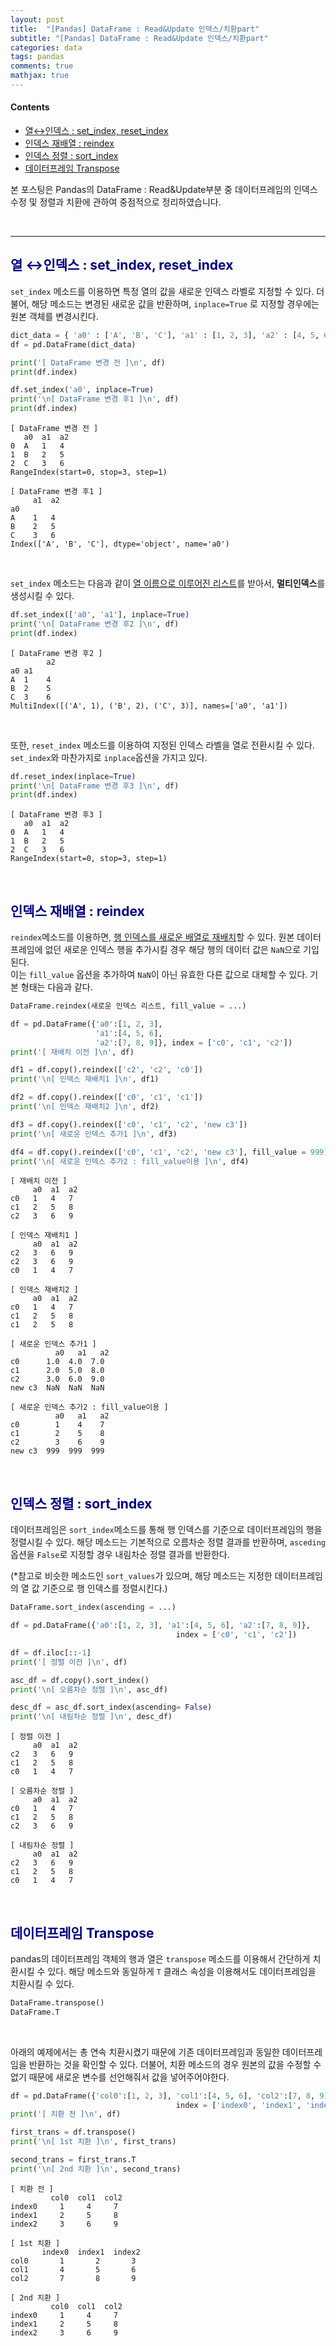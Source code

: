 ```yaml
---
layout: post
title:  "[Pandas] DataFrame : Read&Update 인덱스/치환part"
subtitle: "[Pandas] DataFrame : Read&Update 인덱스/치환part"
categories: data
tags: pandas
comments: true
mathjax: true
---
```

#### Contents
- [열↔인덱스 : set_index, reset_index](#열인덱스--setindex-resetindex)
- [인덱스 재배열 : reindex](#인덱스-재배열--reindex)
- [인덱스 정렬 : sort_index](#인덱스-정렬--sortindex)
- [데이터프레임 Transpose](#데이터프레임-Transpose)

본 포스팅은 Pandas의 DataFrame : Read&Update부분 중 데이터프레임의 인덱스 수정 및 정렬과 치환에 관하여 중점적으로 정리하였습니다.

<br>

---

##  <span style="color:navy"> 열 ↔인덱스 : set_index, reset_index<span>

`set_index` 메소드를 이용하면 특정 열의 값을 새로운 인덱스 라벨로 지정할 수 있다. 더불어, 해당 메소드는 변경된 새로운 값을 반환하며, `inplace=True` 로 지정할 경우에는 원본 객체를 변경시킨다.

```python
dict_data = { 'a0' : ['A', 'B', 'C'], 'a1' : [1, 2, 3], 'a2' : [4, 5, 6]}
df = pd.DataFrame(dict_data)

print('[ DataFrame 변경 전 ]\n', df)
print(df.index)

df.set_index('a0', inplace=True)
print('\n[ DataFrame 변경 후1 ]\n', df)
print(df.index)
```

```
[ DataFrame 변경 전 ]
   a0  a1  a2
0  A   1   4
1  B   2   5
2  C   3   6
RangeIndex(start=0, stop=3, step=1)

[ DataFrame 변경 후1 ]
     a1  a2
a0        
A    1   4
B    2   5
C    3   6
Index(['A', 'B', 'C'], dtype='object', name='a0')
```

<br>

`set_index` 메소드는 다음과 같이 <u>열 이름으로 이루어진 리스트</u>를 받아서, 
**멀티인덱스**를 생성시킬 수 있다.

```python
df.set_index(['a0', 'a1'], inplace=True)
print('\n[ DataFrame 변경 후2 ]\n', df)
print(df.index)
```

```
[ DataFrame 변경 후2 ]
        a2
a0 a1    
A  1    4
B  2    5
C  3    6
MultiIndex([('A', 1), ('B', 2), ('C', 3)], names=['a0', 'a1'])
```

<br>

또한,  `reset_index` 메소드를 이용하여 지정된 인덱스 라벨을 열로 전환시킬 수 있다. `set_index`와 마찬가지로 `inplace`옵션을 가지고 있다.

```python
df.reset_index(inplace=True)
print('\n[ DataFrame 변경 후3 ]\n', df)
print(df.index)
```

```
[ DataFrame 변경 후3 ]
   a0  a1  a2
0  A   1   4
1  B   2   5
2  C   3   6
RangeIndex(start=0, stop=3, step=1)
```

<br>

##  <span style="color:navy"> 인덱스 재배열 : reindex<span>

`reindex`메소드를 이용하면, <u>행 인덱스를 새로운 배열로 재배치</u>할 수 있다.  원본 데이터프레임에 없던 새로운 인덱스 행을 추가시킬 경우 해당 행의 데이터 값은 `NaN`으로 기입된다. <br> 이는 `fill_value` 옵션을 추가하여 `NaN`이 아닌 유효한 다른 값으로 대체할 수 있다.  기본 형태는 다음과 같다.

```python
DataFrame.reindex(새로운 인덱스 리스트, fill_value = ...)
```

```python
df = pd.DataFrame({'a0':[1, 2, 3], 
				   'a1':[4, 5, 6], 
				   'a2':[7, 8, 9]}, index = ['c0', 'c1', 'c2'])
print('[ 재배치 이전 ]\n', df)

df1 = df.copy().reindex(['c2', 'c2', 'c0'])
print('\n[ 인덱스 재배치1 ]\n', df1)

df2 = df.copy().reindex(['c0', 'c1', 'c1'])
print('\n[ 인덱스 재배치2 ]\n', df2)

df3 = df.copy().reindex(['c0', 'c1', 'c2', 'new c3'])
print('\n[ 새로운 인덱스 추가1 ]\n', df3)

df4 = df.copy().reindex(['c0', 'c1', 'c2', 'new c3'], fill_value = 999)
print('\n[ 새로운 인덱스 추가2 : fill_value이용 ]\n', df4)
```

```
[ 재배치 이전 ]
     a0  a1  a2
c0   1   4   7
c1   2   5   8
c2   3   6   9

[ 인덱스 재배치1 ]
     a0  a1  a2
c2   3   6   9
c2   3   6   9
c0   1   4   7

[ 인덱스 재배치2 ]
     a0  a1  a2
c0   1   4   7
c1   2   5   8
c1   2   5   8

[ 새로운 인덱스 추가1 ]
          a0   a1   a2
c0      1.0  4.0  7.0
c1      2.0  5.0  8.0
c2      3.0  6.0  9.0
new c3  NaN  NaN  NaN

[ 새로운 인덱스 추가2 : fill_value이용 ]
          a0   a1   a2
c0        1    4    7
c1        2    5    8
c2        3    6    9
new c3  999  999  999
```

<br>

##  <span style="color:navy"> 인덱스 정렬 : sort_index<span>

데이터프레임은 `sort_index`메소드를 통해 행 인덱스를 기준으로 데이터프레임의 행을 정렬시킬 수 있다. 해당 메소드는 기본적으로 오름차순 정렬 결과를 반환하며, `asceding`옵션을 `False`로 지정할 경우 내림차순 정렬 결과를 반환한다.  <br>

(*참고로 비슷한 메소드인 `sort_values`가 있으며, 해당 메소드는 지정한 데이터프레임의 열 값 기준으로 행 인덱스를 정렬시킨다.)

```python
DataFrame.sort_index(ascending = ...)
```

```python
df = pd.DataFrame({'a0':[1, 2, 3], 'a1':[4, 5, 6], 'a2':[7, 8, 9]}, 
									 index = ['c0', 'c1', 'c2'])

df = df.iloc[::-1]
print('[ 정렬 이전 ]\n', df)

asc_df = df.copy().sort_index()
print('\n[ 오름차순 정렬 ]\n', asc_df)

desc_df = asc_df.sort_index(ascending= False)
print('\n[ 내림차순 정렬 ]\n', desc_df)
```

```
[ 정렬 이전 ]
     a0  a1  a2
c2   3   6   9
c1   2   5   8
c0   1   4   7

[ 오름차순 정렬 ]
     a0  a1  a2
c0   1   4   7
c1   2   5   8
c2   3   6   9

[ 내림차순 정렬 ]
     a0  a1  a2
c2   3   6   9
c1   2   5   8
c0   1   4   7
```

<br>

##  <span style="color:navy">  데이터프레임 Transpose<span>

pandas의 데이터프레임 객체의 행과 열은 `transpose` 메소드를 이용해서 간단하게 치환시킬 수 있다.  해당 메소드와 동일하게 `T` 클래스 속성을 이용해서도 데이터프레임을 치환시킬 수 있다.

```python
DataFrame.transpose()
DataFrame.T
```

<br>

아래의 예제에서는 총 연속 치환시켰기 때문에 기존 데이터프레임과 동일한 데이터프레임을 반환하는 것을 확인할 수 있다.  더불어, 치환 메소드의 경우 원본의 값을 수정할 수 없기 때문에 새로운 변수를 선언해줘서 값을 넣어주어야한다.

```python
df = pd.DataFrame({'col0':[1, 2, 3], 'col1':[4, 5, 6], 'col2':[7, 8, 9]}, 
									 index = ['index0', 'index1', 'index2'])
print('[ 치환 전 ]\n', df)

first_trans = df.transpose()
print('\n[ 1st 치환 ]\n', first_trans)

second_trans = first_trans.T
print('\n[ 2nd 치환 ]\n', second_trans)
```

```
[ 치환 전 ]
         col0  col1  col2
index0     1     4     7
index1     2     5     8
index2     3     6     9

[ 1st 치환 ]
       index0  index1  index2
col0       1       2       3
col1       4       5       6
col2       7       8       9

[ 2nd 치환 ]
         col0  col1  col2
index0     1     4     7
index1     2     5     8
index2     3     6     9
```


